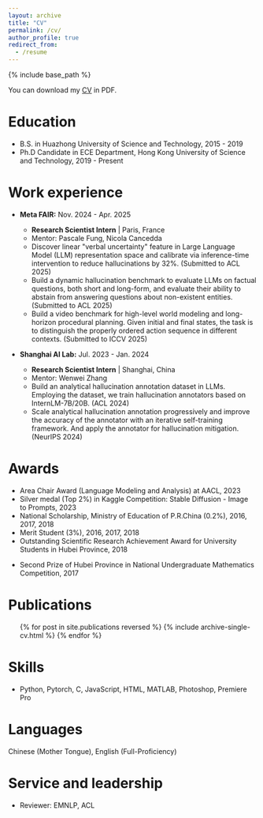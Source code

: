 ```yaml
---
layout: archive
title: "CV"
permalink: /cv/
author_profile: true
redirect_from:
  - /resume
---
```


{% include base_path %}

You can download my [CV](https://ziweiji.github.io/files/Ziwei_JI__s_CV.pdf) in PDF.


Education
======
* B.S. in Huazhong University of Science and Technology, 2015 - 2019
* Ph.D Candidate in ECE Department, Hong Kong University of Science and Technology, 2019 - Present

Work experience
======
* **Meta FAIR:** Nov. 2024 - Apr. 2025
  * **Research Scientist Intern** | Paris, France
  * Mentor: Pascale Fung, Nicola Cancedda
  * Discover linear "verbal uncertainty" feature in Large Language Model (LLM) representation space and calibrate via inference-time intervention to reduce hallucinations by 32\%. (Submitted to ACL 2025)
  * Build a dynamic hallucination benchmark to evaluate LLMs on factual questions, both short and long-form, and evaluate their ability to abstain from answering questions about non-existent entities. (Submitted to ACL 2025)
  * Build a video benchmark for high-level world modeling and long-horizon procedural planning. Given initial and final states, the task is to distinguish the properly ordered action sequence in different contexts. (Submitted to ICCV 2025)


* **Shanghai AI Lab:** Jul. 2023 - Jan. 2024
  * **Research Scientist Intern** | Shanghai, China
  * Mentor: Wenwei Zhang
  * Build an analytical hallucination annotation dataset in LLMs. Employing the dataset, we train hallucination annotators based on InternLM-7B/20B. (ACL 2024)
  * Scale analytical hallucination annotation progressively and improve the accuracy of the annotator with an iterative self-training framework. And apply the annotator for hallucination mitigation. (NeurIPS 2024)
  


<!-- * **Research Intern:** Sept. 2017 - Feb. 2018 
  * Wuhan National Laboratory for Optoelectronics, Wuhan, China
  * Supervisor: [Prof. Xiangshui Miao](https://baike.baidu.com/item/%E7%BC%AA%E5%90%91%E6%B0%B4/5125689), and [Prof. Yuhui He](http://faculty.hust.edu.cn/heyuhui/zh_CN/skxx/872850/content/2356.htm)
  
  * Numerical simulation of electrokinetic phenomena in nano fluidics.
  * Publish two papers about the impact of membrane surface charges and ionization equilibrium of weak electrolytes
   -->


Awards
======
* Area Chair Award (Language Modeling and Analysis) at AACL, 2023
* Silver medal (Top 2%) in Kaggle Competition: Stable Diffusion - Image to Prompts, 2023
* National Scholarship, Ministry of Education of P.R.China (0.2%), 2016, 2017, 2018
* Merit Student (3%), 2016, 2017, 2018
* Outstanding Scientific Research Achievement Award for University Students in Hubei Province, 2018
<!-- * Outstanding Undergraduates in Term of Academic Performance (1%), 2016 -->
* Second Prize of Hubei Province in National Undergraduate Mathematics Competition, 2017


Publications
======
  <ul>{% for post in site.publications reversed %}
    {% include archive-single-cv.html %}
  {% endfor %}</ul>
 

Skills
======
* Python, Pytorch, C, JavaScript, HTML, MATLAB, Photoshop, Premiere Pro


Languages 
======
Chinese (Mother Tongue), English (Full-Proficiency)

Service and leadership
======
* Reviewer: EMNLP, ACL





<!-- Talks
======
  <ul>{% for post in site.talks %}
    {% include archive-single-talk-cv.html %}
  {% endfor %}</ul> -->
  
<!-- Teaching
======
  <ul>{% for post in site.teaching %}
    {% include archive-single-cv.html %}
  {% endfor %}</ul> -->
  
